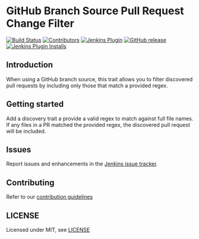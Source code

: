 # GitHub Branch Source Pull Request Change Filter

[![Build Status](https://ci.jenkins.io/job/Plugins/job/github-branch-pr-change-filter-plugin/job/master/badge/icon)](https://ci.jenkins.io/job/Plugins/job/github-branch-pr-change-filter-plugin/job/master/)
[![Contributors](https://img.shields.io/github/contributors/jenkinsci/github-branch-pr-change-filter-plugin.svg)](https://github.com/jenkinsci/github-branch-pr-change-filter-plugin/graphs/contributors)
[![Jenkins Plugin](https://img.shields.io/jenkins/plugin/v/github-branch-pr-change-filter.svg)](https://plugins.jenkins.io/github-branch-pr-change-filter)
[![GitHub release](https://img.shields.io/github/release/jenkinsci/github-branch-pr-change-filter-plugin.svg?label=changelog)](https://github.com/jenkinsci/github-branch-pr-change-filter-plugin/releases/latest)
[![Jenkins Plugin Installs](https://img.shields.io/jenkins/plugin/i/github-branch-pr-change-filter.svg?color=blue)](https://plugins.jenkins.io/github-branch-pr-change-filter)

## Introduction

When using a GitHub branch source, this trait allows you to filter discovered pull requests by including only those that match a provided regex.

## Getting started

Add a discovery trait a provide a valid regex to match against full file names. If any files in a PR matched the provided regex, the discovered pull request will be included.

## Issues

Report issues and enhancements in the [Jenkins issue tracker](https://issues.jenkins-ci.org/).

## Contributing

Refer to our [contribution guidelines](https://github.com/jenkinsci/.github/blob/master/CONTRIBUTING.md)

## LICENSE

Licensed under MIT, see [LICENSE](LICENSE.md)
